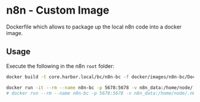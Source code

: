 # n8n - Custom Image

Dockerfile which allows to package up the local n8n code into
a docker image.

## Usage

Execute the following in the n8n `root` folder:

```bash
docker build -t core.harbor.local/bc/n8n-bc -f docker/images/n8n-bc/Dockerfile .
```

```bash
docker run -it --rm --name n8n-bc -p 5678:5678 -v n8n_data:/home/node/.n8n core.harbor.local/bc/n8n-bc
# docker run --rm --name n8n-bc -p 5678:5678 -v n8n_data:/home/node/.n8n core.harbor.local/bc/n8n-bc
```

